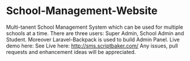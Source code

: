 # School-Management-Website
Multi-tanent School Management System which can be used for multiple schools at a time. There are three users: Super Admin, School Admin and Student. Moreover Laravel-Backpack is used to build Admin Panel. Live demo here: 
See Live here: http://sms.scriptbaker.com/
Any issues, pull requests and enhancement ideas will be appreciated. 
